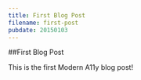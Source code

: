 ```yaml
---
title: First Blog Post
filename: first-post
pubdate: 20150103 
---
```


##First Blog Post

This is the first Modern A11y blog post!

